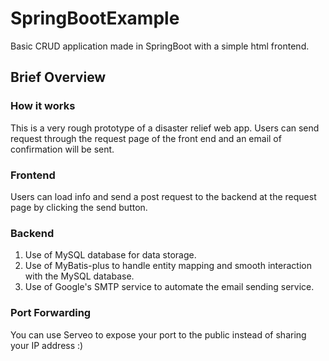 # SpringBootExample
Basic CRUD application made in SpringBoot with a simple html frontend.
## Brief Overview
### How it works
This is a very rough prototype of a disaster relief web app. Users can send request through the request page of the front end and an email of confirmation will be sent.
### Frontend
Users can load info and send a post request to the backend at the request page by clicking the send button.
### Backend
1. Use of MySQL database for data storage.
2. Use of MyBatis-plus to handle entity mapping and smooth interaction with the MySQL database.
3. Use of Google's SMTP service to automate the email sending service.
### Port Forwarding
You can use Serveo to expose your port to the public instead of sharing your IP address :)

